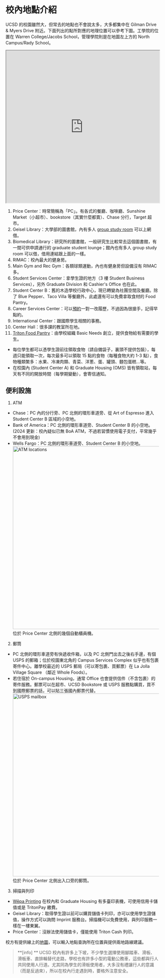 # 校內地點介紹


UCSD 的校園雖然大，但常去的地點也不會說太多，大多都集中在 Gilman Drive & Myers Drive 附近。下面列出的點所對應的地理位置可以參考下圖。工學院的位置在 Warren College/Jacobs School，管理學院則是在地圖左上方的 North Campus/Rady School。

<iframe src="https://www.google.com/maps/d/u/2/embed?mid=1E7fxoM2z0Q-tgtKqDtFoREL7ahTQCMCf" width="100%" height="500"></iframe>

1. Price Center：時常簡稱為「PC」。有各式的餐廳、咖啡廳、Sunshine Market（小超市）、bookstore（其實什麼都賣）、Chase 分行，Target 超市。
2. Geisel Library：大學部的圖書館，內有多人 [group study room](http://libraries.ucsd.edu/spaces/reserve/) 可以上網借。
3. Biomedical Library：研究所的圖書館，一般研究生比較常去這個圖書館，有一間可供申請通行的 graduate student lounge；館內也有多人 group study room 可以借，借用連結跟上面的一樣。
4. RIMAC：校內最大的健身房。
5. Main Gym and Rec Gym：各類球類運動，內也有健身房但設備沒有 RIMAC 多。
6. Student Services Center：拿學生證的地方（3 樓 Student Business Services），另外 Graduate Division 和 Cashier's Office 也在此。
7. Student Center B：舊的木造學校行政中心，現已轉變為社團空間及餐廳。除了 Blue Pepper、Taco Villa 等餐廳外，此處還有可以免費拿取食材的 Food Pantry。
8. Career Services Center：可以[預約](https://career.ucsd.edu/individual-advising.html)一對一改履歷，不過因為很搶手，記得早點約。
9. International Center：跟國際學生相關的事務。
10. Center Hall：很多課的教室所在地。
11. [Triton Food Pantry](https://basicneeds.ucsd.edu/triton-food-pantry/index.html)：由學校組織 Basic Needs 創立，提供食物給有需要的學生。
   * 每位學生都可以憑學生證前往領取食物（請自備袋子，裏頭不提供包裝），每週只能領取一次，每次最多可以領取 15 點的食物（每種食物大約 1-3 點），食物種類繁多：水果、冷凍肉類、青菜、洋蔥、蛋、罐頭、麵包蛋糕...等。
   * 在校園內 (Student Center A) 和 Graduate Housing (OMS) 皆有領取站，每天有不同的開放時間（每學期變動），會寄信通知。 

## 便利設施
1. ATM
  * Chase：PC 內的分行旁、PC 北側的環形車道旁、從 Art of Espresso 進入 Student Center B 區域的小空地。
  * Bank of America：PC 北側的環形車道旁、Student Center B 的小空地。(2024 更新：校內疑似已無 BoA ATM，不過若習慣使用電子支付，平常幾乎不會用到現金)
  * Wells Fargo：PC 北側的環形車道旁、Student Center B 的小空地。
    <br /><img src="/img/ATMs.jpg" alt="ATM locations" width=600px><br />
    位於 Price Center 北側的幾個自動櫃員機。
  
2. 郵筒
  * PC 北側的環形車道旁有快遞收件箱，以及 PC 北側門出去之後右手邊，有個 USPS 的郵箱；位於校園東北角的 Campus Services Complex 似乎也有包裹寄件中心。離學校最近的 USPS 郵局（可以寄包裹、買郵票）在 La Jolla Village Square （鄰近 Whole Foods）。
  * 若住宿於 On-campus Housing，通常 Office 也會提供信件（不含包裹）的寄件服務。郵票可以在超市、UCSD Bookstore 或 USPS 服務點購買，買不到國際郵票的話，可以貼三張國內郵票代替。
    <br /><img src="/img/USPS_mailbox.jpg" alt="USPS mailbox" width=600px><br />
    位於 Price Center 北側出入口旁的郵筒。
  
3. 掃描與列印
  * [Wēpa Printing](https://blink.ucsd.edu/facilities/tritonprint/wepa.html) 在校內和 Graduate Housing 有多臺印表機，可使用信用卡儲值或是 TritonPay 繳費。
  * Geisel Library：取得學生證以前可以購買儲值卡列印，亦可以使用學生證儲值，操作方式可以詢問 Imprint 服務台。掃描機可以免費使用，與列印服務一樣在一樓東翼。
  * Price Center：沒辦法使用儲值卡，僅能使用 Triton Cash 列印。

校方有提供線上的[地圖](http://act.ucsd.edu/maps/)，可以輸入地點查詢所在位置與提供兩地路線建議。

> **[info] **
> UCSD 校內有許多上下坡，不少學生選擇使用腳踏車、滑板、滑板車、直排輪替代走路，學校也有許多小型的電動公務車，這些都與行人共同使用人行道。尤其同為學生的滑板使用者，大多沒有禮讓行人的意識（而是反過來），所以在校內行走遇到時，要格外注意安全。
